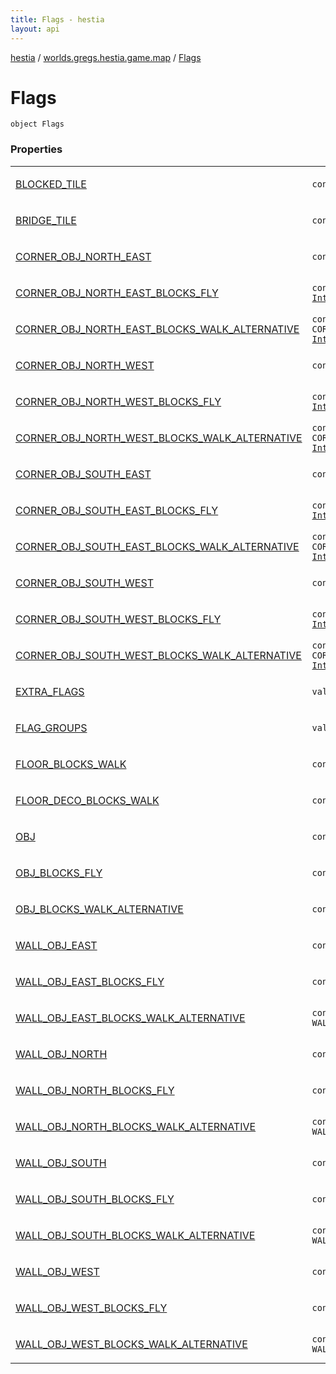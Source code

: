 ```yaml
---
title: Flags - hestia
layout: api
---
```


<div class='api-docs-breadcrumbs'><a href="../../index.html">hestia</a> / <a href="../index.html">worlds.gregs.hestia.game.map</a> / <a href="./index.html">Flags</a></div>

# Flags

<div class="signature"><code><span class="keyword">object </span><span class="identifier">Flags</span></code></div>

### Properties

<table class="api-docs-table">
<tbody>
<tr>
<td markdown="1">

<a href="-b-l-o-c-k-e-d_-t-i-l-e.html">BLOCKED_TILE</a>


</td>
<td markdown="1">
<div class="signature"><code><span class="keyword">const</span> <span class="keyword">val </span><span class="identifier">BLOCKED_TILE</span><span class="symbol">: </span><a href="https://kotlinlang.org/api/latest/jvm/stdlib/kotlin/-int/index.html"><span class="identifier">Int</span></a></code></div>

</td>
</tr>
<tr>
<td markdown="1">

<a href="-b-r-i-d-g-e_-t-i-l-e.html">BRIDGE_TILE</a>


</td>
<td markdown="1">
<div class="signature"><code><span class="keyword">const</span> <span class="keyword">val </span><span class="identifier">BRIDGE_TILE</span><span class="symbol">: </span><a href="https://kotlinlang.org/api/latest/jvm/stdlib/kotlin/-int/index.html"><span class="identifier">Int</span></a></code></div>

</td>
</tr>
<tr>
<td markdown="1">

<a href="-c-o-r-n-e-r_-o-b-j_-n-o-r-t-h_-e-a-s-t.html">CORNER_OBJ_NORTH_EAST</a>


</td>
<td markdown="1">
<div class="signature"><code><span class="keyword">const</span> <span class="keyword">val </span><span class="identifier">CORNER_OBJ_NORTH_EAST</span><span class="symbol">: </span><a href="https://kotlinlang.org/api/latest/jvm/stdlib/kotlin/-int/index.html"><span class="identifier">Int</span></a></code></div>

</td>
</tr>
<tr>
<td markdown="1">

<a href="-c-o-r-n-e-r_-o-b-j_-n-o-r-t-h_-e-a-s-t_-b-l-o-c-k-s_-f-l-y.html">CORNER_OBJ_NORTH_EAST_BLOCKS_FLY</a>


</td>
<td markdown="1">
<div class="signature"><code><span class="keyword">const</span> <span class="keyword">val </span><span class="identifier">CORNER_OBJ_NORTH_EAST_BLOCKS_FLY</span><span class="symbol">: </span><a href="https://kotlinlang.org/api/latest/jvm/stdlib/kotlin/-int/index.html"><span class="identifier">Int</span></a></code></div>

</td>
</tr>
<tr>
<td markdown="1">

<a href="-c-o-r-n-e-r_-o-b-j_-n-o-r-t-h_-e-a-s-t_-b-l-o-c-k-s_-w-a-l-k_-a-l-t-e-r-n-a-t-i-v-e.html">CORNER_OBJ_NORTH_EAST_BLOCKS_WALK_ALTERNATIVE</a>


</td>
<td markdown="1">
<div class="signature"><code><span class="keyword">const</span> <span class="keyword">val </span><span class="identifier">CORNER_OBJ_NORTH_EAST_BLOCKS_WALK_ALTERNATIVE</span><span class="symbol">: </span><a href="https://kotlinlang.org/api/latest/jvm/stdlib/kotlin/-int/index.html"><span class="identifier">Int</span></a></code></div>

</td>
</tr>
<tr>
<td markdown="1">

<a href="-c-o-r-n-e-r_-o-b-j_-n-o-r-t-h_-w-e-s-t.html">CORNER_OBJ_NORTH_WEST</a>


</td>
<td markdown="1">
<div class="signature"><code><span class="keyword">const</span> <span class="keyword">val </span><span class="identifier">CORNER_OBJ_NORTH_WEST</span><span class="symbol">: </span><a href="https://kotlinlang.org/api/latest/jvm/stdlib/kotlin/-int/index.html"><span class="identifier">Int</span></a></code></div>

</td>
</tr>
<tr>
<td markdown="1">

<a href="-c-o-r-n-e-r_-o-b-j_-n-o-r-t-h_-w-e-s-t_-b-l-o-c-k-s_-f-l-y.html">CORNER_OBJ_NORTH_WEST_BLOCKS_FLY</a>


</td>
<td markdown="1">
<div class="signature"><code><span class="keyword">const</span> <span class="keyword">val </span><span class="identifier">CORNER_OBJ_NORTH_WEST_BLOCKS_FLY</span><span class="symbol">: </span><a href="https://kotlinlang.org/api/latest/jvm/stdlib/kotlin/-int/index.html"><span class="identifier">Int</span></a></code></div>

</td>
</tr>
<tr>
<td markdown="1">

<a href="-c-o-r-n-e-r_-o-b-j_-n-o-r-t-h_-w-e-s-t_-b-l-o-c-k-s_-w-a-l-k_-a-l-t-e-r-n-a-t-i-v-e.html">CORNER_OBJ_NORTH_WEST_BLOCKS_WALK_ALTERNATIVE</a>


</td>
<td markdown="1">
<div class="signature"><code><span class="keyword">const</span> <span class="keyword">val </span><span class="identifier">CORNER_OBJ_NORTH_WEST_BLOCKS_WALK_ALTERNATIVE</span><span class="symbol">: </span><a href="https://kotlinlang.org/api/latest/jvm/stdlib/kotlin/-int/index.html"><span class="identifier">Int</span></a></code></div>

</td>
</tr>
<tr>
<td markdown="1">

<a href="-c-o-r-n-e-r_-o-b-j_-s-o-u-t-h_-e-a-s-t.html">CORNER_OBJ_SOUTH_EAST</a>


</td>
<td markdown="1">
<div class="signature"><code><span class="keyword">const</span> <span class="keyword">val </span><span class="identifier">CORNER_OBJ_SOUTH_EAST</span><span class="symbol">: </span><a href="https://kotlinlang.org/api/latest/jvm/stdlib/kotlin/-int/index.html"><span class="identifier">Int</span></a></code></div>

</td>
</tr>
<tr>
<td markdown="1">

<a href="-c-o-r-n-e-r_-o-b-j_-s-o-u-t-h_-e-a-s-t_-b-l-o-c-k-s_-f-l-y.html">CORNER_OBJ_SOUTH_EAST_BLOCKS_FLY</a>


</td>
<td markdown="1">
<div class="signature"><code><span class="keyword">const</span> <span class="keyword">val </span><span class="identifier">CORNER_OBJ_SOUTH_EAST_BLOCKS_FLY</span><span class="symbol">: </span><a href="https://kotlinlang.org/api/latest/jvm/stdlib/kotlin/-int/index.html"><span class="identifier">Int</span></a></code></div>

</td>
</tr>
<tr>
<td markdown="1">

<a href="-c-o-r-n-e-r_-o-b-j_-s-o-u-t-h_-e-a-s-t_-b-l-o-c-k-s_-w-a-l-k_-a-l-t-e-r-n-a-t-i-v-e.html">CORNER_OBJ_SOUTH_EAST_BLOCKS_WALK_ALTERNATIVE</a>


</td>
<td markdown="1">
<div class="signature"><code><span class="keyword">const</span> <span class="keyword">val </span><span class="identifier">CORNER_OBJ_SOUTH_EAST_BLOCKS_WALK_ALTERNATIVE</span><span class="symbol">: </span><a href="https://kotlinlang.org/api/latest/jvm/stdlib/kotlin/-int/index.html"><span class="identifier">Int</span></a></code></div>

</td>
</tr>
<tr>
<td markdown="1">

<a href="-c-o-r-n-e-r_-o-b-j_-s-o-u-t-h_-w-e-s-t.html">CORNER_OBJ_SOUTH_WEST</a>


</td>
<td markdown="1">
<div class="signature"><code><span class="keyword">const</span> <span class="keyword">val </span><span class="identifier">CORNER_OBJ_SOUTH_WEST</span><span class="symbol">: </span><a href="https://kotlinlang.org/api/latest/jvm/stdlib/kotlin/-int/index.html"><span class="identifier">Int</span></a></code></div>

</td>
</tr>
<tr>
<td markdown="1">

<a href="-c-o-r-n-e-r_-o-b-j_-s-o-u-t-h_-w-e-s-t_-b-l-o-c-k-s_-f-l-y.html">CORNER_OBJ_SOUTH_WEST_BLOCKS_FLY</a>


</td>
<td markdown="1">
<div class="signature"><code><span class="keyword">const</span> <span class="keyword">val </span><span class="identifier">CORNER_OBJ_SOUTH_WEST_BLOCKS_FLY</span><span class="symbol">: </span><a href="https://kotlinlang.org/api/latest/jvm/stdlib/kotlin/-int/index.html"><span class="identifier">Int</span></a></code></div>

</td>
</tr>
<tr>
<td markdown="1">

<a href="-c-o-r-n-e-r_-o-b-j_-s-o-u-t-h_-w-e-s-t_-b-l-o-c-k-s_-w-a-l-k_-a-l-t-e-r-n-a-t-i-v-e.html">CORNER_OBJ_SOUTH_WEST_BLOCKS_WALK_ALTERNATIVE</a>


</td>
<td markdown="1">
<div class="signature"><code><span class="keyword">const</span> <span class="keyword">val </span><span class="identifier">CORNER_OBJ_SOUTH_WEST_BLOCKS_WALK_ALTERNATIVE</span><span class="symbol">: </span><a href="https://kotlinlang.org/api/latest/jvm/stdlib/kotlin/-int/index.html"><span class="identifier">Int</span></a></code></div>

</td>
</tr>
<tr>
<td markdown="1">

<a href="-e-x-t-r-a_-f-l-a-g-s.html">EXTRA_FLAGS</a>


</td>
<td markdown="1">
<div class="signature"><code><span class="keyword">val </span><span class="identifier">EXTRA_FLAGS</span><span class="symbol">: </span><a href="https://kotlinlang.org/api/latest/jvm/stdlib/kotlin/-array/index.html"><span class="identifier">Array</span></a><span class="symbol">&lt;</span><a href="https://kotlinlang.org/api/latest/jvm/stdlib/kotlin/-int-array/index.html"><span class="identifier">IntArray</span></a><span class="symbol">&gt;</span></code></div>

</td>
</tr>
<tr>
<td markdown="1">

<a href="-f-l-a-g_-g-r-o-u-p-s.html">FLAG_GROUPS</a>


</td>
<td markdown="1">
<div class="signature"><code><span class="keyword">val </span><span class="identifier">FLAG_GROUPS</span><span class="symbol">: </span><a href="https://kotlinlang.org/api/latest/jvm/stdlib/kotlin/-array/index.html"><span class="identifier">Array</span></a><span class="symbol">&lt;</span><a href="https://kotlinlang.org/api/latest/jvm/stdlib/kotlin/-array/index.html"><span class="identifier">Array</span></a><span class="symbol">&lt;</span><a href="https://kotlinlang.org/api/latest/jvm/stdlib/kotlin/-int-array/index.html"><span class="identifier">IntArray</span></a><span class="symbol">&gt;</span><span class="symbol">&gt;</span></code></div>

</td>
</tr>
<tr>
<td markdown="1">

<a href="-f-l-o-o-r_-b-l-o-c-k-s_-w-a-l-k.html">FLOOR_BLOCKS_WALK</a>


</td>
<td markdown="1">
<div class="signature"><code><span class="keyword">const</span> <span class="keyword">val </span><span class="identifier">FLOOR_BLOCKS_WALK</span><span class="symbol">: </span><a href="https://kotlinlang.org/api/latest/jvm/stdlib/kotlin/-int/index.html"><span class="identifier">Int</span></a></code></div>

</td>
</tr>
<tr>
<td markdown="1">

<a href="-f-l-o-o-r_-d-e-c-o_-b-l-o-c-k-s_-w-a-l-k.html">FLOOR_DECO_BLOCKS_WALK</a>


</td>
<td markdown="1">
<div class="signature"><code><span class="keyword">const</span> <span class="keyword">val </span><span class="identifier">FLOOR_DECO_BLOCKS_WALK</span><span class="symbol">: </span><a href="https://kotlinlang.org/api/latest/jvm/stdlib/kotlin/-int/index.html"><span class="identifier">Int</span></a></code></div>

</td>
</tr>
<tr>
<td markdown="1">

<a href="-o-b-j.html">OBJ</a>


</td>
<td markdown="1">
<div class="signature"><code><span class="keyword">const</span> <span class="keyword">val </span><span class="identifier">OBJ</span><span class="symbol">: </span><a href="https://kotlinlang.org/api/latest/jvm/stdlib/kotlin/-int/index.html"><span class="identifier">Int</span></a></code></div>

</td>
</tr>
<tr>
<td markdown="1">

<a href="-o-b-j_-b-l-o-c-k-s_-f-l-y.html">OBJ_BLOCKS_FLY</a>


</td>
<td markdown="1">
<div class="signature"><code><span class="keyword">const</span> <span class="keyword">val </span><span class="identifier">OBJ_BLOCKS_FLY</span><span class="symbol">: </span><a href="https://kotlinlang.org/api/latest/jvm/stdlib/kotlin/-int/index.html"><span class="identifier">Int</span></a></code></div>

</td>
</tr>
<tr>
<td markdown="1">

<a href="-o-b-j_-b-l-o-c-k-s_-w-a-l-k_-a-l-t-e-r-n-a-t-i-v-e.html">OBJ_BLOCKS_WALK_ALTERNATIVE</a>


</td>
<td markdown="1">
<div class="signature"><code><span class="keyword">const</span> <span class="keyword">val </span><span class="identifier">OBJ_BLOCKS_WALK_ALTERNATIVE</span><span class="symbol">: </span><a href="https://kotlinlang.org/api/latest/jvm/stdlib/kotlin/-int/index.html"><span class="identifier">Int</span></a></code></div>

</td>
</tr>
<tr>
<td markdown="1">

<a href="-w-a-l-l_-o-b-j_-e-a-s-t.html">WALL_OBJ_EAST</a>


</td>
<td markdown="1">
<div class="signature"><code><span class="keyword">const</span> <span class="keyword">val </span><span class="identifier">WALL_OBJ_EAST</span><span class="symbol">: </span><a href="https://kotlinlang.org/api/latest/jvm/stdlib/kotlin/-int/index.html"><span class="identifier">Int</span></a></code></div>

</td>
</tr>
<tr>
<td markdown="1">

<a href="-w-a-l-l_-o-b-j_-e-a-s-t_-b-l-o-c-k-s_-f-l-y.html">WALL_OBJ_EAST_BLOCKS_FLY</a>


</td>
<td markdown="1">
<div class="signature"><code><span class="keyword">const</span> <span class="keyword">val </span><span class="identifier">WALL_OBJ_EAST_BLOCKS_FLY</span><span class="symbol">: </span><a href="https://kotlinlang.org/api/latest/jvm/stdlib/kotlin/-int/index.html"><span class="identifier">Int</span></a></code></div>

</td>
</tr>
<tr>
<td markdown="1">

<a href="-w-a-l-l_-o-b-j_-e-a-s-t_-b-l-o-c-k-s_-w-a-l-k_-a-l-t-e-r-n-a-t-i-v-e.html">WALL_OBJ_EAST_BLOCKS_WALK_ALTERNATIVE</a>


</td>
<td markdown="1">
<div class="signature"><code><span class="keyword">const</span> <span class="keyword">val </span><span class="identifier">WALL_OBJ_EAST_BLOCKS_WALK_ALTERNATIVE</span><span class="symbol">: </span><a href="https://kotlinlang.org/api/latest/jvm/stdlib/kotlin/-int/index.html"><span class="identifier">Int</span></a></code></div>

</td>
</tr>
<tr>
<td markdown="1">

<a href="-w-a-l-l_-o-b-j_-n-o-r-t-h.html">WALL_OBJ_NORTH</a>


</td>
<td markdown="1">
<div class="signature"><code><span class="keyword">const</span> <span class="keyword">val </span><span class="identifier">WALL_OBJ_NORTH</span><span class="symbol">: </span><a href="https://kotlinlang.org/api/latest/jvm/stdlib/kotlin/-int/index.html"><span class="identifier">Int</span></a></code></div>

</td>
</tr>
<tr>
<td markdown="1">

<a href="-w-a-l-l_-o-b-j_-n-o-r-t-h_-b-l-o-c-k-s_-f-l-y.html">WALL_OBJ_NORTH_BLOCKS_FLY</a>


</td>
<td markdown="1">
<div class="signature"><code><span class="keyword">const</span> <span class="keyword">val </span><span class="identifier">WALL_OBJ_NORTH_BLOCKS_FLY</span><span class="symbol">: </span><a href="https://kotlinlang.org/api/latest/jvm/stdlib/kotlin/-int/index.html"><span class="identifier">Int</span></a></code></div>

</td>
</tr>
<tr>
<td markdown="1">

<a href="-w-a-l-l_-o-b-j_-n-o-r-t-h_-b-l-o-c-k-s_-w-a-l-k_-a-l-t-e-r-n-a-t-i-v-e.html">WALL_OBJ_NORTH_BLOCKS_WALK_ALTERNATIVE</a>


</td>
<td markdown="1">
<div class="signature"><code><span class="keyword">const</span> <span class="keyword">val </span><span class="identifier">WALL_OBJ_NORTH_BLOCKS_WALK_ALTERNATIVE</span><span class="symbol">: </span><a href="https://kotlinlang.org/api/latest/jvm/stdlib/kotlin/-int/index.html"><span class="identifier">Int</span></a></code></div>

</td>
</tr>
<tr>
<td markdown="1">

<a href="-w-a-l-l_-o-b-j_-s-o-u-t-h.html">WALL_OBJ_SOUTH</a>


</td>
<td markdown="1">
<div class="signature"><code><span class="keyword">const</span> <span class="keyword">val </span><span class="identifier">WALL_OBJ_SOUTH</span><span class="symbol">: </span><a href="https://kotlinlang.org/api/latest/jvm/stdlib/kotlin/-int/index.html"><span class="identifier">Int</span></a></code></div>

</td>
</tr>
<tr>
<td markdown="1">

<a href="-w-a-l-l_-o-b-j_-s-o-u-t-h_-b-l-o-c-k-s_-f-l-y.html">WALL_OBJ_SOUTH_BLOCKS_FLY</a>


</td>
<td markdown="1">
<div class="signature"><code><span class="keyword">const</span> <span class="keyword">val </span><span class="identifier">WALL_OBJ_SOUTH_BLOCKS_FLY</span><span class="symbol">: </span><a href="https://kotlinlang.org/api/latest/jvm/stdlib/kotlin/-int/index.html"><span class="identifier">Int</span></a></code></div>

</td>
</tr>
<tr>
<td markdown="1">

<a href="-w-a-l-l_-o-b-j_-s-o-u-t-h_-b-l-o-c-k-s_-w-a-l-k_-a-l-t-e-r-n-a-t-i-v-e.html">WALL_OBJ_SOUTH_BLOCKS_WALK_ALTERNATIVE</a>


</td>
<td markdown="1">
<div class="signature"><code><span class="keyword">const</span> <span class="keyword">val </span><span class="identifier">WALL_OBJ_SOUTH_BLOCKS_WALK_ALTERNATIVE</span><span class="symbol">: </span><a href="https://kotlinlang.org/api/latest/jvm/stdlib/kotlin/-int/index.html"><span class="identifier">Int</span></a></code></div>

</td>
</tr>
<tr>
<td markdown="1">

<a href="-w-a-l-l_-o-b-j_-w-e-s-t.html">WALL_OBJ_WEST</a>


</td>
<td markdown="1">
<div class="signature"><code><span class="keyword">const</span> <span class="keyword">val </span><span class="identifier">WALL_OBJ_WEST</span><span class="symbol">: </span><a href="https://kotlinlang.org/api/latest/jvm/stdlib/kotlin/-int/index.html"><span class="identifier">Int</span></a></code></div>

</td>
</tr>
<tr>
<td markdown="1">

<a href="-w-a-l-l_-o-b-j_-w-e-s-t_-b-l-o-c-k-s_-f-l-y.html">WALL_OBJ_WEST_BLOCKS_FLY</a>


</td>
<td markdown="1">
<div class="signature"><code><span class="keyword">const</span> <span class="keyword">val </span><span class="identifier">WALL_OBJ_WEST_BLOCKS_FLY</span><span class="symbol">: </span><a href="https://kotlinlang.org/api/latest/jvm/stdlib/kotlin/-int/index.html"><span class="identifier">Int</span></a></code></div>

</td>
</tr>
<tr>
<td markdown="1">

<a href="-w-a-l-l_-o-b-j_-w-e-s-t_-b-l-o-c-k-s_-w-a-l-k_-a-l-t-e-r-n-a-t-i-v-e.html">WALL_OBJ_WEST_BLOCKS_WALK_ALTERNATIVE</a>


</td>
<td markdown="1">
<div class="signature"><code><span class="keyword">const</span> <span class="keyword">val </span><span class="identifier">WALL_OBJ_WEST_BLOCKS_WALK_ALTERNATIVE</span><span class="symbol">: </span><a href="https://kotlinlang.org/api/latest/jvm/stdlib/kotlin/-int/index.html"><span class="identifier">Int</span></a></code></div>

</td>
</tr>
</tbody>
</table>
